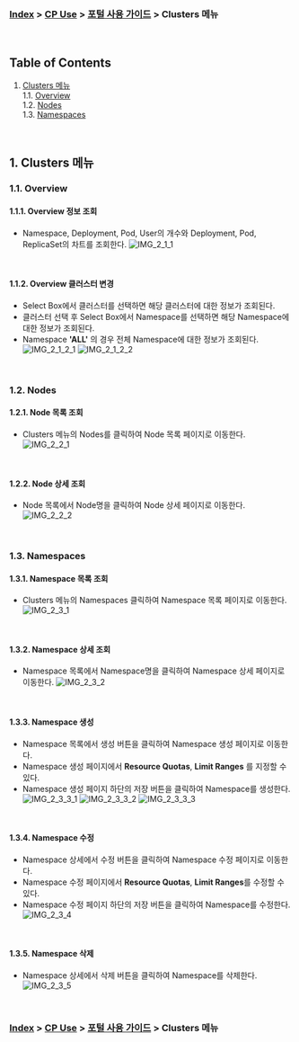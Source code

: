 ### [Index](https://github.com/K-PaaS/container-platform/blob/master/README.md) > [CP Use](../Readme.md) >  [포털 사용 가이드](./cp-portal-use-guide.md) > Clusters 메뉴

<br>

## Table of Contents

1. [Clusters 메뉴](#1)  
   1.1. [Overview](#1-1)  
   1.2. [Nodes](#1-2)      
   1.3. [Namespaces](#1-3)  

<br>

## <div id='1'/> 1. Clusters 메뉴
### <div id='1-1'/> 1.1. Overview
#### <div id='1-1-1'/> 1.1.1. Overview 정보 조회
- Namespace, Deployment, Pod, User의 개수와 Deployment, Pod, ReplicaSet의 차트를 조회한다.
  ![IMG_2_1_1]

<br>

#### <div id='1-1-2'/> 1.1.2. Overview 클러스터 변경
- Select Box에서 클러스터를 선택하면 해당 클러스터에 대한 정보가 조회된다.
- 클러스터 선택 후 Select Box에서 Namespace를 선택하면 해당 Namespace에 대한 정보가 조회된다.
- Namespace **'ALL'** 의 경우 전체 Namespace에 대한 정보가 조회된다.
  ![IMG_2_1_2_1]
  ![IMG_2_1_2_2]

<br>

### <div id='1-2'/> 1.2. Nodes
#### <div id='1-2-1'/> 1.2.1. Node 목록 조회
- Clusters 메뉴의 Nodes를 클릭하여 Node 목록 페이지로 이동한다.
  ![IMG_2_2_1]

<br>

#### <div id='1-2-2'/> 1.2.2. Node 상세 조회
- Node 목록에서 Node명을 클릭하여 Node 상세 페이지로 이동한다.
  ![IMG_2_2_2]

<br>

### <div id='1-3'/> 1.3. Namespaces
#### <div id='1-3-1'/> 1.3.1. Namespace 목록 조회
- Clusters 메뉴의 Namespaces 클릭하여 Namespace 목록 페이지로 이동한다.
  ![IMG_2_3_1]

<br>

#### <div id='1-3-2'/> 1.3.2. Namespace 상세 조회
- Namespace 목록에서 Namespace명을 클릭하여 Namespace 상세 페이지로 이동한다.
  ![IMG_2_3_2]

<br>

#### <div id='1-3-3'/> 1.3.3. Namespace 생성
- Namespace 목록에서 생성 버튼을 클릭하여 Namespace 생성 페이지로 이동한다.
- Namespace 생성 페이지에서 **Resource Quotas**, **Limit Ranges** 를 지정할 수 있다.
- Namespace 생성 페이지 하단의 저장 버튼을 클릭하여 Namespace를 생성한다.
  ![IMG_2_3_3_1]
  ![IMG_2_3_3_2]
  ![IMG_2_3_3_3]

<br>

#### <div id='1-3-4'/> 1.3.4. Namespace 수정
- Namespace 상세에서 수정 버튼을 클릭하여 Namespace 수정 페이지로 이동한다.
- Namespace 수정 페이지에서 **Resource Quotas**, **Limit Ranges**를 수정할 수 있다.
- Namespace 수정 페이지 하단의 저장 버튼을 클릭하여 Namespace를 수정한다.
  ![IMG_2_3_4]

<br>

#### <div id='1-3-5'/> 1.3.5. Namespace 삭제
- Namespace 상세에서 삭제 버튼을 클릭하여 Namespace를 삭제한다.
  ![IMG_2_3_5]

<br>


### [Index](https://github.com/K-PaaS/container-platform/blob/master/README.md) > [CP Use](../Readme.md) >  [포털 사용 가이드](./cp-portal-use-guide.md) > Clusters 메뉴

[IMG_2_1_1]:../images/portal/IMG_2_1_1.png
[IMG_2_1_2_1]:../images/portal/IMG_2_1_2_1.png
[IMG_2_1_2_2]:../images/portal/IMG_2_1_2_2.png
[IMG_2_2_1]:../images/portal/IMG_2_2_1.png
[IMG_2_2_2]:../images/portal/IMG_2_2_2.png
[IMG_2_3_1]:../images/portal/IMG_2_3_1.png
[IMG_2_3_2]:../images/portal/IMG_2_3_2.png
[IMG_2_3_3_1]:../images/portal/IMG_2_3_3_1.png
[IMG_2_3_3_2]:../images/portal/IMG_2_3_3_2.png
[IMG_2_3_3_3]:../images/portal/IMG_2_3_3_3.png
[IMG_2_3_4]:../images/portal/IMG_2_3_4.png
[IMG_2_3_5]:../images/portal/IMG_2_3_5.png